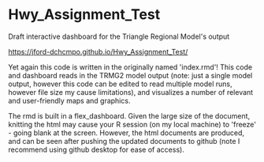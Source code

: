 # Hwy_Assignment_Test

Draft interactive dashboard for the Triangle Regional Model's output

https://jford-dchcmpo.github.io/Hwy_Assignment_Test/


Yet again this code is written in the originally named 'index.rmd'! This code and dashboard reads in the TRMG2 model output (note: just a single model output, however this code can be edited to read multiple model runs, however file size my cause limitations), and visualizes a number of relevant and user-friendly maps and graphics. 

The rmd is built in a flex_dashboard. Given the large size of the document, knitting the html may cause your R session (on my local machine) to 'freeze' - going blank at the screen. However, the html documents are produced, and can be seen after pushing the updated documents to github (note I recommend using github desktop for ease of access). 






